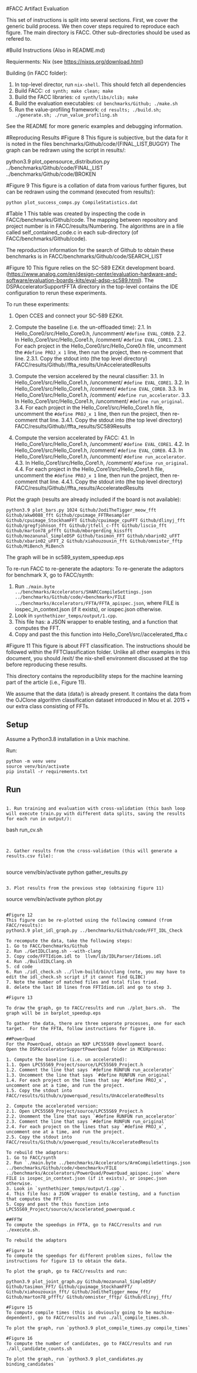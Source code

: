 #FACC Artifact Evaluation

This set of instructions is split into several sections.  First, we cover the generic build process.  We then cover steps required to reproduce each figure.
The main directory is FACC.  Other sub-directories should be used as refered to.

#Build Instructions (Also in README.md)

Requierments: Nix (see https://nixos.org/download.html)

Building (in FACC folder):
1. In top-level director, run `nix-shell`. This should fetch all dependencies
2. Build FACC: `cd synth; make clean; make`
3. Build the FACC libraries: `cd synth/libs/clib; make`
4. Build the evaluation executables: `cd benchmarks/Github; ./make.sh`
5. Run the value-profiling framework: `cd results; ./build.sh; ./generate.sh; ./run_value_profiling.sh`

See the README for more generic examples and debugging information.

#Reproducing Results
#Figure 8
This figure is subjective, but the data for it is noted in the files benchmarks/Github/code/{FINAL_LIST,BUGGY}
The graph can be redrawn using the script in results/:

 python3.9 plot_opensource_distribution.py ../benchmarks/Github/code/FINAL_LIST ../benchmarks/Github/code/BROKEN

#Figure 9
This figure is a collation of data from various further figures, but can be redrawn using the command (executed from results/):

`python plot_success_comps.py CompileStatistics.dat`

#Table 1
This table was created by inspecting the code in FACC/benchmarks/Github/code.
The mapping between repository and project number is in FACC/results/Numbering.  The algorithms are in a file called self_contained_code.c in each sub-directory (of FACC/benchmarks/Github/code).

The reproduction information for the search of Github to obtain these benchmarks is in FACC/benchmarks/Github/code/SEARCH_LIST

#Figure 10
This figure relies on the SC-589 EZKit development board. (https://www.analog.com/en/design-center/evaluation-hardware-and-software/evaluation-boards-kits/eval-adsp-sc589.html).
The DSPAcceleratorSupportFFTA directory in the top-level contains the IDE configuration to rerun these experiments.

To run these experiments:
1. Open CCES and connect your SC-589 EZKit.

2. Compute the baseline (i.e. the un-offloaded time):
2.1. In Hello_Core0/src/Hello_Core0.h, /uncomment/ `#define EVAL_CORE0`.
2.2. In Hello_Core1/src/Hello_Core1.h, /comment/ `#define EVAL_CORE1`.
2.3. For each project in the Hello_Core0/src/Hello_Core0.h file, uncomment the `#define PROJ_x 1` line, then run the project, then re-comment that line.
2.3.1. Copy the stdout into (the top level directory) FACC/results/Github/<benchmark name>/ffta_results/UnAcceleratedResults

3. Compute the version accelered by the neural classifier:
3.1. In Hello_Core1/src/Hello_Core1.h, /uncomment/ `#define EVAL_CORE1`.
3.2. In Hello_Core1/src/Hello_Core1.h, /comment/ `#define EVAL_CORE0`.
3.3. In Hello_Core1/src/Hello_Core1.h, /comment/ `#define run_accelerator`.
3.3. In Hello_Core1/src/Hello_Core1.h, /uncomment/ `#define run_original`.
3.4. For each project in the Hello_Core1/src/Hello_Core1.h file, uncomment the `#define PROJ_x 1` line, then run the project, then re-comment that line.
3.4.1. Copy the stdout into (the top level directory) FACC/results/Github/<benchmark name>/ffta_results/SC589Results

4. Compute the version accelerated by FACC:
4.1. In Hello_Core1/src/Hello_Core1.h, /uncomment/ `#define EVAL_CORE1`.
4.2. In Hello_Core1/src/Hello_Core1.h, /comment/ `#define EVAL_CORE0`.
4.3. In Hello_Core1/src/Hello_Core1.h, /uncomment/ `#define run_accelerator`.
4.3. In Hello_Core1/src/Hello_Core1.h, /comment/ `#define run_original`.
4.4. For each project in the Hello_Core1/src/Hello_Core1.h file, uncomment the `#define PROJ_x 1` line, then run the project, then re-comment that line.
4.4.1. Copy the stdout into (the top level directory) FACC/results/Github/<benchmark name>/ffta_results/AcceleratedResults

Plot the graph (results are already included if the board is not available):

`python3.9 plot_bars.py 1024 Github/JodiTheTigger_meow_fft Github/akw0088_fft Github/cpuimage_FFTResampler Github/cpuimage_StockhamFFT Github/cpuimage_cpuFFT Github/dlinyj_fft Github/gregfjohnson_fft Github/jtfell_c-fft Github/liscio_fft Github/marton78_pffft Github/mborgerding_kissfft Github/mozanunal_SimpleDSP Github/tasimon_FFT Github/xbarin02_uFFT Github/xbarin02_uFFT_2 Github/xiahouzouxin_fft Github/omnister_fftp Github/MiBench_MiBench`

The graph will be in sc589_system_speedup.eps

To re-run FACC to re-generate the adaptors:
To re-generate the adaptors for benchmark X, go to FACC/synth:
1. Run `./main.byte ../benchmarks/Accelerators/SHARCCompileSettings.json ../benchmarks/Github/code/<benchmark>/FILE ../benchmarks/Accelerators/FFTA/FFTA_apispec.json`, where FILE is iospec_in_context.json (if it exists), or iospec.json otherwise.
2. Look in `synthethizer_temps/output/1.cpp`.
3. This file has: a JSON wrapper to enable testing, and a function that computes the FFT.
4. Copy and past the this function into Hello_Core1/src/<benchmark>/accelerated_ffta.c

#Figure 11
This figure is about FFT classification.  The instructions should be followed within the FFTClassification folder.
Unlike all other examples in this document, you should /exit/ the nix-shell environment discussed at the top before reproducing these results.

This directory contains the reproducibility steps for the machine learning part of the article (i.e., Figure 11).

We assume that the data (data/) is already present. It contains the data from the OJClone algorithm classification dataset introduced in Mou et al. 2015 + our extra class consisting of FFTs.

## Setup

Assume a Python3.8 installation in a Unix machine.

Run: 


```
python -m venv venv
source venv/bin/activate
pip install -r requirements.txt
```

## Run


```

1. Run training and evaluation with cross-validation (this bash loop will execute train.py with different data splits, saving the results for each run in output/):

```

bash run_cv.sh
```


2. Gather results from the cross-validation (this will generate a results.csv file):


```
source venv/bin/activate
python gather_results.py
```

3. Plot results from the previous step (obtaining figure 11)

```
source venv/bin/activate
python plot.py
```

#Figure 12
This figure can be re-plotted using the following command (from FACC/results):
python3.9 plot_idl_graph.py ../benchmarks/Github/code/FFT_IDL_Check

To recompute the data, take the following steps:
1. Go to FACC/benchmarks/Github
2. Run ./GetIDLClang.sh --with-clang
3. Copy code/FFTIdiom.idl to  llvm/lib/IDLParser/Idioms.idl
4. Run ./BuildIDLClang.sh
5. cd code
6. Run ./idl_check.sh ../llvm-build/bin/clang (note, you may have to edit the idl_check.sh script if it cannot find GLIBC)
7. Note the number of matched files and total files tried.
8. delete the last 10 lines from FFTIdiom.idl and go to step 3.

#Figure 13

To draw the graph, go to FACC/results and run ./plot_bars.sh.  The graph will be in barplot_speedup.eps

To gather the data, there are three seperate processes, one for each target.  For the FFTA, follow instructions for figure 10.

##PowerQuad
For the PowerQuad, obtain an NXP LPC55S69 development board.
Open the DSPAcceleratorSupportPowerQuad folder in MCUXpresso:

1. Compute the baseline (i.e. un accelerated):
1.1. Open LPC55S69_Project/source/LPC55S69_Project.h
1.2. Comment the line that says `#define RUNFUN run_accelerator`
1.3. Uncomment the line that says `#define RUNFUN run_original`
1.4. For each project on the lines that say `#define PROJ_x`, uncomment one at a time, and run the project.
1.5. Copy the stdout into FACC/results/Github/x/powerquad_results/UnAcceleratedResults

2. Compute the accelerated version:
2.1. Open LPC55S69_Project/source/LPC55S69_Project.h
2.2. Unomment the line that says `#define RUNFUN run_accelerator`
2.3. Comment the line that says `#define RUNFUN run_original`
2.4. For each project on the lines that say `#define PROJ_x`, uncomment one at a time, and run the project.
2.5. Copy the stdout into FACC/results/Github/x/powerquad_results/AcceleratedResults

To rebuild the adaptors:
1. Go to FACC/synth
2. Run `./main.byte ../benchmarks/Accelerators/ArmCompileSettings.json ../benchmarks/Github/code/<benchmark>/FILE ../benchmarks/Accelerators/PowerQuad/PowerQuad_apispec.json` where FILE is iospec_in_context.json (if it exists), or iospec.json otherwise.
3. Look in `synthethizer_temps/output/1.cpp`.
4. This file has: a JSON wrapper to enable testing, and a function that computes the FFT.
5. Copy and past the this function into LPC55S69_Project/source/x/accelerated_powerquad.c

##FFTW
To compute the speedups in FFTA, go to FACC/results and run ./execute.sh. 

To rebuild the adaptors

#Figure 14
To compute the speedups for different problem sizes, follow the instructions for figure 13 to obtain the data.

To plot the graph, go to FACC/results and run:

python3.9 plot_joint_graph.py Github/mozanunal_SimpleDSP/ Github/tasimon_FFT/ Github/cpuimage_StockhamFFT/ Github/xiahouzouxin_fft/ Github/JoditheTigger_meow_fft/ Github/marton78_pffft/ Github/omnister_fftp/ Github/dlinyj_fft/

#Figure 15
To compute compile times (this is obviously going to be machine-dependent), go to FACC/results and run ./all_compile_times.sh.

To plot the graph, run `python3.9 plot_compile_times.py compile_times`

#Figure 16
To compute the number of candidates, go to FACC/results and run ./all_candidate_counts.sh

To plot the graph, run `python3.9 plot_candidates.py binding_candidates`
